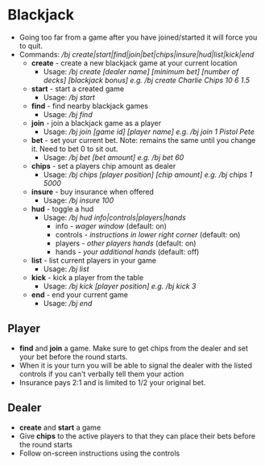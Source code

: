 ﻿# Blackjack
- Going too far from a game after you have joined/started it will force you to quit.
- Commands: */bj create|start|find|join|bet|chips|insure|hud|list|kick|end*
  - **create** - create a new blackjack game at your current location
    - Usage: */bj create [dealer name] [minimum bet] [number of decks] [blackjack bonus] e.g. /bj create Charlie Chips 10 6 1.5*
  - **start** - start a created game
    - Usage: */bj start*
  - **find**  - find nearby blackjack games
    - Usage: */bj find*
  - **join** - join a blackjack game as a player
    - Usage: */bj join [game id] [player name] e.g. /bj join 1 Pistol Pete*
  - **bet** - set your current bet.  Note: remains the same until you change it.  Need to bet 0 to sit out.
    - Usage: */bj bet [bet amount] e.g. /bj bet 60*
  - **chips** - set a players chip amount as dealer
    - Usage: */bj chips [player position] [chip amount] e.g. /bj chips 1 5000*
  - **insure** - buy insurance when offered
    - Usage: */bj insure 100*
  - **hud** - toggle a hud
    - Usage: */bj hud info|controls|players|hands*
      - info - *wager window* (default: on)
      - controls - *instructions in lower right corner* (default: on)
      - players - *other players hands* (default: on)
      - hands - *your additional hands* (default: off)
  - **list** - list current players in your game
    - Usage: */bj list*
  - **kick** - kick a player from the table
    - Usage: */bj kick [player position] e.g. /bj kick 3*
  - **end** - end your current game
    - Usage: */bj end*
    
## Player
- **find** and **join** a game.  Make sure to get chips from the dealer and set your bet before the round starts.
- When it is your turn you will be able to signal the dealer with the listed controls if you can't verbally tell them your action
- Insurance pays 2:1 and is limited to 1/2 your original bet.  

## Dealer
- **create** and **start** a game
- Give **chips** to the active players to that they can place their bets before the round starts
- Follow on-screen instructions using the controls
 
